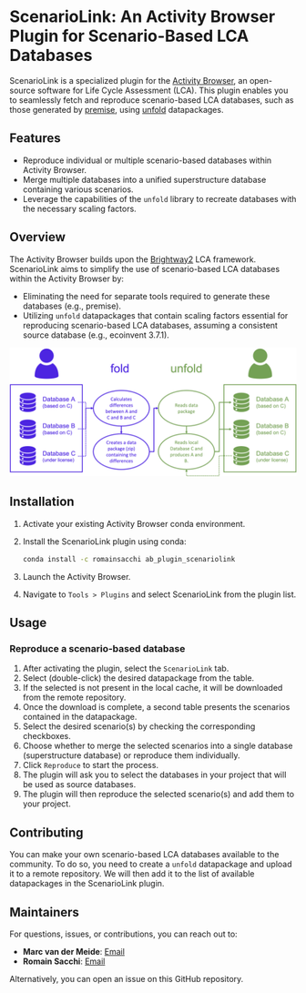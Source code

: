 # ScenarioLink: An Activity Browser Plugin for Scenario-Based LCA Databases

ScenarioLink is a specialized plugin for the [Activity Browser](https://github.com/LCA-ActivityBrowser/activity-browser), an open-source software for Life Cycle Assessment (LCA). This plugin enables you to seamlessly fetch and reproduce scenario-based LCA databases, such as those generated by [premise](https://github.com/polca/premise), using [unfold](https://github.com/polca/unfold) datapackages.

## Features

- Reproduce individual or multiple scenario-based databases within Activity Browser.
- Merge multiple databases into a unified superstructure database containing various scenarios.
- Leverage the capabilities of the `unfold` library to recreate databases with the necessary scaling factors.

## Overview

The Activity Browser builds upon the [Brightway2](https://brightway.dev) LCA framework. ScenarioLink aims to simplify the use of scenario-based LCA databases within the Activity Browser by:

- Eliminating the need for separate tools required to generate these databases (e.g., premise).
- Utilizing `unfold` datapackages that contain scaling factors essential for reproducing scenario-based LCA databases, assuming a consistent source database (e.g., ecoinvent 3.7.1).

![Flow Diagram](assets/flow_diagram.png)

## Installation

1. Activate your existing Activity Browser conda environment.
2. Install the ScenarioLink plugin using conda:

    ```bash
    conda install -c romainsacchi ab_plugin_scenariolink
    ```

3. Launch the Activity Browser.
4. Navigate to `Tools > Plugins` and select ScenarioLink from the plugin list.

## Usage

### Reproduce a scenario-based database

1. After activating the plugin, select the `ScenarioLink` tab.
2. Select (double-click) the desired datapackage from the table.
3. If the selected is not present in the local cache, it will be downloaded from the remote repository.
4. Once the download is complete, a second table presents the scenarios contained in the datapackage.
5. Select the desired scenario(s) by checking the corresponding checkboxes.
6. Choose whether to merge the selected scenarios into a single database (superstructure database) or reproduce them individually.
7. Click `Reproduce` to start the process.
8. The plugin will ask you to select the databases in your project that will be used as source databases.
9. The plugin will then reproduce the selected scenario(s) and add them to your project.

## Contributing

You can make your own scenario-based LCA databases available to the community.
To do so, you need to create a `unfold` datapackage and upload it to a remote repository.
We will then add it to the list of available datapackages in the ScenarioLink plugin.


## Maintainers

For questions, issues, or contributions, you can reach out to:

- **Marc van der Meide**: [Email](mailto:m.t.van.der.meide@cml.leidenuniv.nl)
- **Romain Sacchi**: [Email](mailto:romain.sacchi@psi.ch)

Alternatively, you can open an issue on this GitHub repository.
